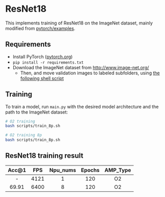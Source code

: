 # ResNet18 

This implements training of ResNet18 on the ImageNet dataset, mainly modified from [pytorch/examples](https://github.com/pytorch/examples/tree/master/imagenet).



## Requirements 

- Install PyTorch ([pytorch.org](http://pytorch.org))
- `pip install -r requirements.txt`
- Download the ImageNet dataset from http://www.image-net.org/
    - Then, and move validation images to labeled subfolders, using [the following shell script](https://raw.githubusercontent.com/soumith/imagenetloader.torch/master/valprep.sh)

## Training 

To train a model, run `main.py` with the desired model architecture and the path to the ImageNet dataset:

```bash
# O2 training
bash scripts/train_8p.sh

# O2 training 8p
bash scripts/train_8p.sh
```

## ResNet18 training result
| Acc@1 | FPS  | Npu_nums | Epochs | AMP_Type |
| :---: | :--: | :------: | :----: | :------: |
|   -   | 4121 |    1     |  120   |    O2    |
| 69.91 | 6400 |    8     |  120   |    O2    |

